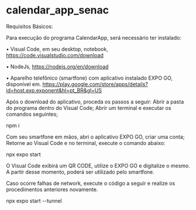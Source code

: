 # calendar_app_senac

Requisitos Básicos:

Para execução do programa CalendarApp, será necessário ter instalado:

• Visual Code, em seu desktop, notebook, https://code.visualstudio.com/download

• NodeJs, https://nodejs.org/en/download

• Aparelho telefônico (smartfone) com aplicativo instalado EXPO GO, disponível em. https://play.google.com/store/apps/details?id=host.exp.exponent&hl=pt_BR&gl=US

Após o download do aplicativo, proceda os passos a seguir: Abrir a pasta do programa dentro do Visual Code; Abrir um terminal e executar os comandos seguintes;

npm i

Com seu smartfone em mãos, abri o aplicativo EXPO GO, criar uma conta; Retorne ao Visual Code e no terminal, execute o comando abaixo:

npx expo start

O Visual Code exibirá um QR CODE, utilize o EXPO GO e digitalize o mesmo. A partir desse momento, poderá ser utilizado pelo smartfone.

Caso ocorre falhas de network, execute o código a seguir e realize os procedimentos anteriores novamente.

npx expo start --tunnel

